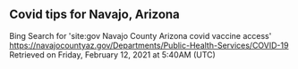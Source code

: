 ## Covid tips for Navajo, Arizona

Bing Search for 'site:gov Navajo County Arizona covid vaccine access'
https://navajocountyaz.gov/Departments/Public-Health-Services/COVID-19
Retrieved on Friday, February 12, 2021 at 5:40AM (UTC)